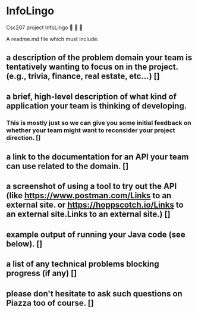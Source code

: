 # InfoLingo
Csc207 project InfoLingo 📰 📰 📰

A readme.md file which must include:
## a description of the problem domain your team is tentatively wanting to focus on in the project. (e.g., trivia, finance, real estate, etc…) []


##  a brief, high-level description of what kind of application your team is thinking of developing.
###  This is mostly just so we can give you some initial feedback on whether your team might want to reconsider your project direction. []

## a link to the documentation for an API your team can use related to the domain. []


## a screenshot of using a tool to try out the API (like https://www.postman.com/Links to an external site. or https://hoppscotch.io/Links to an external site.Links to an external site.) []

## example output of running your Java code (see below). []

## a list of any technical problems blocking progress (if any) []

## please don't hesitate to ask such questions on Piazza too of course. []
